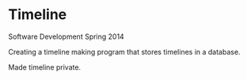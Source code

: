 Timeline
========

Software Development Spring 2014

Creating a timeline making program that stores timelines in a database.

Made timeline private.


